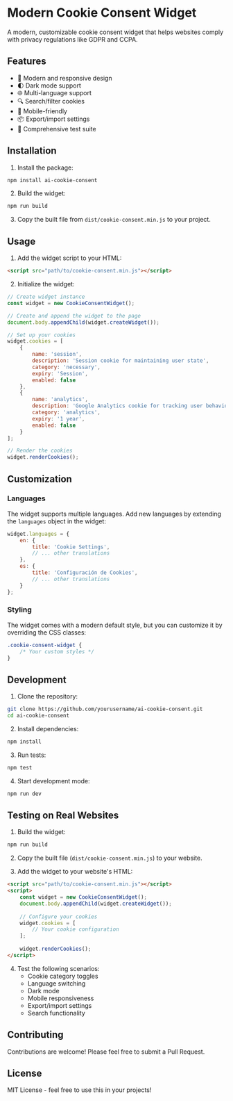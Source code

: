 # Modern Cookie Consent Widget

A modern, customizable cookie consent widget that helps websites comply with privacy regulations like GDPR and CCPA.

## Features

- 🎨 Modern and responsive design
- 🌓 Dark mode support
- 🌐 Multi-language support
- 🔍 Search/filter cookies
- 📱 Mobile-friendly
- 📦 Export/import settings
- 🧪 Comprehensive test suite

## Installation

1. Install the package:
```bash
npm install ai-cookie-consent
```

2. Build the widget:
```bash
npm run build
```

3. Copy the built file from `dist/cookie-consent.min.js` to your project.

## Usage

1. Add the widget script to your HTML:
```html
<script src="path/to/cookie-consent.min.js"></script>
```

2. Initialize the widget:
```javascript
// Create widget instance
const widget = new CookieConsentWidget();

// Create and append the widget to the page
document.body.appendChild(widget.createWidget());

// Set up your cookies
widget.cookies = [
    {
        name: 'session',
        description: 'Session cookie for maintaining user state',
        category: 'necessary',
        expiry: 'Session',
        enabled: false
    },
    {
        name: 'analytics',
        description: 'Google Analytics cookie for tracking user behavior',
        category: 'analytics',
        expiry: '1 year',
        enabled: false
    }
];

// Render the cookies
widget.renderCookies();
```

## Customization

### Languages
The widget supports multiple languages. Add new languages by extending the `languages` object in the widget:

```javascript
widget.languages = {
    en: {
        title: 'Cookie Settings',
        // ... other translations
    },
    es: {
        title: 'Configuración de Cookies',
        // ... other translations
    }
};
```

### Styling
The widget comes with a modern default style, but you can customize it by overriding the CSS classes:

```css
.cookie-consent-widget {
    /* Your custom styles */
}
```

## Development

1. Clone the repository:
```bash
git clone https://github.com/yourusername/ai-cookie-consent.git
cd ai-cookie-consent
```

2. Install dependencies:
```bash
npm install
```

3. Run tests:
```bash
npm test
```

4. Start development mode:
```bash
npm run dev
```

## Testing on Real Websites

1. Build the widget:
```bash
npm run build
```

2. Copy the built file (`dist/cookie-consent.min.js`) to your website.

3. Add the widget to your website's HTML:
```html
<script src="path/to/cookie-consent.min.js"></script>
<script>
    const widget = new CookieConsentWidget();
    document.body.appendChild(widget.createWidget());
    
    // Configure your cookies
    widget.cookies = [
        // Your cookie configuration
    ];
    
    widget.renderCookies();
</script>
```

4. Test the following scenarios:
   - Cookie category toggles
   - Language switching
   - Dark mode
   - Mobile responsiveness
   - Export/import settings
   - Search functionality

## Contributing

Contributions are welcome! Please feel free to submit a Pull Request.

## License

MIT License - feel free to use this in your projects! 